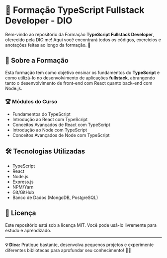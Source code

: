 # 🚀 Formação TypeScript Fullstack Developer - DIO

Bem-vindo ao repositório da Formação **TypeScript Fullstack Developer**, oferecido pela DIO.me! Aqui você encontrará todos os códigos, exercícios e anotações feitas ao longo da formação. 🎯

## 📌 **Sobre a Formação**

Esta formação tem como objetivo ensinar os fundamentos do **TypeScript** e como utilizá-lo no desenvolvimento de aplicações **fullstack**, abrangendo tanto o desenvolvimento de front-end com React quanto back-end com Node.js.

### 🏆 **Módulos do Curso**

- Fundamentos do TypeScript
- Introdução ao React com TypeScript
- Conceitos Avançados de React com TypeScript
- Introdução ao Node com TypeScript
- Conceitos Avançados de Node com TypeScript

## 🛠️ **Tecnologias Utilizadas**

- TypeScript
- React
- Node.js
- Express.js
- NPM/Yarn
- Git/GitHub
- Banco de Dados (MongoDB, PostgreSQL)

## 📜 **Licença**

Este repositório está sob a licença MIT. Você pode usá-lo livremente para estudo e aprendizado.

---

**💡 Dica:** Pratique bastante, desenvolva pequenos projetos e experimente diferentes bibliotecas para aprofundar seu conhecimento! 💪🔥
